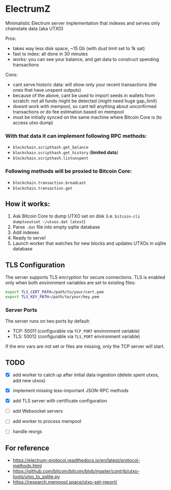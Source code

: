 ElectrumZ
=========

Minimalistic Electrum server implementation that indexes and serves only chainstate data (aka UTXO)

Pros:

* takes way less disk space, ~15 Gb (with dust limit set to 1k sat)
* fast to index: all done in 30 minutes
* works: you can see your balance, and get data to construct spending transactions

Cons:

* cant serve historic data: will show only your recent transactions (the ones that have unspent outputs)
* because of the above, cant be used to import seeds in wallets from scratch: not all funds might be detected (might need huge gap_limit)
* doesnt work with mempool, so cant tell anything about unconfirmed transactions or do fee estimation based on mempool
* must be initially synced on the same machine where Bitcoin Core is (to access utxo dump)

### With that data it can implement following RPC  methods:

* `blockchain.scripthash.get_balance`
* `blockchain.scripthash.get_history` (**limited data**)
* `blockchain.scripthash.listunspent`

### Following methods will be proxied to Bitcoin Core:

* `blockchain.transaction.broadcast`
* `blockchain.transaction.get`

How it works:
-------------

1. Ask Bitcoin Core to dump UTXO set on disk (i.e. `bitcoin-cli dumptxoutset ~/utxos.dat latest`)
1. Parse `.dat` file into empty sqlite database
1. Add indexes
1. Ready to serve!
1. Launch worker that watches for new blocks and updates UTXOs in sqlite database

TLS Configuration
-----------------

The server supports TLS encryption for secure connections. TLS is enabled only when both environment variables are set to existing files:

```bash
export TLS_CERT_PATH=/path/to/your/cert.pem
export TLS_KEY_PATH=/path/to/your/key.pem
```

### Server Ports

The server runs on two ports by default:
* TCP: 50011 (configurable via `TCP_PORT` environment variable)
* TLS: 50012 (configurable via `TLS_PORT` environment variable)

If the env vars are not set or files are missing, only the TCP server will start.

TODO
----

* [x] add worker to catch up after initial data ingestion (delete spent utxos, add new utxos)
* [x] implement missing less-important JSON-RPC methods
* [x] add TLS server with certificate configuration
* [ ] add Websocket servers
* [ ] add worker to process mempool
* [ ] handle reorgs


For reference
------------

* https://electrum-protocol.readthedocs.io/en/latest/protocol-methods.html
* https://github.com/bitcoin/bitcoin/blob/master/contrib/utxo-tools/utxo_to_sqlite.py
* https://research.mempool.space/utxo-set-report/
